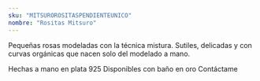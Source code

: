 ```yaml
---
sku: "MITSUROROSITASPENDIENTEUNICO"
nombre: "Rositas Mitsuro"
---
```


Pequeñas rosas modeladas con la técnica mistura. Sutiles, delicadas y con curvas orgánicas que nacen solo del modelado a mano.

Hechas a mano en plata 925
Disponibles con baño en oro
Contáctame